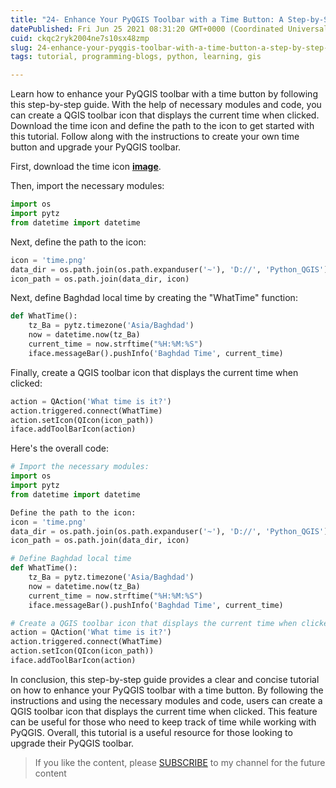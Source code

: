 ```yaml
---
title: "24- Enhance Your PyQGIS Toolbar with a Time Button: A Step-by-Step Guide"
datePublished: Fri Jun 25 2021 08:31:20 GMT+0000 (Coordinated Universal Time)
cuid: ckqc2ryk2004ne7s10sx48zmp
slug: 24-enhance-your-pyqgis-toolbar-with-a-time-button-a-step-by-step-guide
tags: tutorial, programming-blogs, python, learning, gis

---
```


Learn how to enhance your PyQGIS toolbar with a time button by following this step-by-step guide. With the help of necessary modules and code, you can create a QGIS toolbar icon that displays the current time when clicked. Download the time icon and define the path to the icon to get started with this tutorial. Follow along with the instructions to create your own time button and upgrade your PyQGIS toolbar.

First, download the time icon [**image**](https://github.com/Azad77/Python_qgis/blob/main/Data/time.png).

Then, import the necessary modules:

```python
import os
import pytz
from datetime import datetime
```

Next, define the path to the icon:

```python
icon = 'time.png'
data_dir = os.path.join(os.path.expanduser('~'), 'D://', 'Python_QGIS')
icon_path = os.path.join(data_dir, icon)
```

Next, define Baghdad local time by creating the "WhatTime" function:

```python
def WhatTime():
    tz_Ba = pytz.timezone('Asia/Baghdad') 
    now = datetime.now(tz_Ba)
    current_time = now.strftime("%H:%M:%S")
    iface.messageBar().pushInfo('Baghdad Time', current_time)
```

Finally, create a QGIS toolbar icon that displays the current time when clicked:

```python
action = QAction('What time is it?')
action.triggered.connect(WhatTime)
action.setIcon(QIcon(icon_path))
iface.addToolBarIcon(action)
```

Here's the overall code:

```python
# Import the necessary modules:
import os
import pytz
from datetime import datetime

Define the path to the icon:
icon = 'time.png'
data_dir = os.path.join(os.path.expanduser('~'), 'D://', 'Python_QGIS')
icon_path = os.path.join(data_dir, icon)

# Define Baghdad local time
def WhatTime():
    tz_Ba = pytz.timezone('Asia/Baghdad') 
    now = datetime.now(tz_Ba)
    current_time = now.strftime("%H:%M:%S")
    iface.messageBar().pushInfo('Baghdad Time', current_time)

# Create a QGIS toolbar icon that displays the current time when clicked:    
action = QAction('What time is it?')
action.triggered.connect(WhatTime)
action.setIcon(QIcon(icon_path))
iface.addToolBarIcon(action)
```

In conclusion, this step-by-step guide provides a clear and concise tutorial on how to enhance your PyQGIS toolbar with a time button. By following the instructions and using the necessary modules and code, users can create a QGIS toolbar icon that displays the current time when clicked. This feature can be useful for those who need to keep track of time while working with PyQGIS. Overall, this tutorial is a useful resource for those looking to upgrade their PyQGIS toolbar.

> If you like the content, please [SUBSCRIBE](https://www.youtube.com/channel/UCpbWlHEqBSnJb6i4UemXQpA?sub_confirmation=1) to my channel for the future content